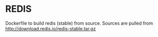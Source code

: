 # REDIS

Dockerfile to build redis (stable) from source. Sources are pulled from http://download.redis.io/redis-stable.tar.gz


